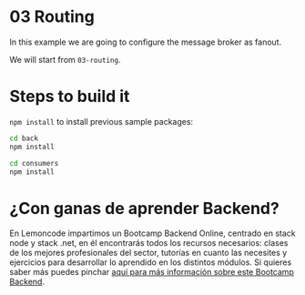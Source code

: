 # 03 Routing

In this example we are going to configure the message broker as fanout.

We will start from `03-routing`.

# Steps to build it

`npm install` to install previous sample packages:

```bash
cd back
npm install

cd consumers
npm install

```



# ¿Con ganas de aprender Backend?

En Lemoncode impartimos un Bootcamp Backend Online, centrado en stack node y stack .net, en él encontrarás todos los recursos necesarios: clases de los mejores profesionales del sector, tutorías en cuanto las necesites y ejercicios para desarrollar lo aprendido en los distintos módulos. Si quieres saber más puedes pinchar [aquí para más información sobre este Bootcamp Backend](https://lemoncode.net/bootcamp-backend#bootcamp-backend/banner).
